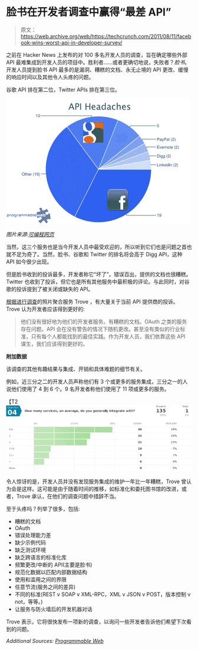 # 脸书在开发者调查中赢得“最差 API”

> 原文：<https://web.archive.org/web/https://techcrunch.com/2011/08/11/facebook-wins-worst-api-in-developer-survey/>

之前在 Hacker News 上发布的对 100 多名开发人员的调查，旨在确定哪些外部 API 最难集成到开发人员的项目中。胜利者……或者更确切地说，失败者？*脸书*。开发人员提到脸书 API 最多的是漏洞、糟糕的文档、永无止境的 API 更改、缓慢的响应时间以及其他令人头疼的问题。

谷歌 API 排在第二位，Twitter APIs 排在第三位。

[![](img/9cbca1e46dbcacf4e9404dd92534bd61.png "api-headaches1")](https://web.archive.org/web/20230205034010/https://techcrunch.com/wp-content/uploads/2011/08/api-headaches1.jpg)

*图片来源:[可编程网页](https://web.archive.org/web/20230205034010/http://blog.programmableweb.com/2011/08/11/survey-says-facebook-api-has-most-headaches-and-horror-stories/)*

当然，这三个服务也是当今开发人员中最受欢迎的，所以听到它们也是问题之首也就不足为奇了。当然，脸书、谷歌和 Twitter 的排名将会高于 Digg API，这种 API 如今很少出现。

但是脸书收到的投诉最多，开发者称它“坏了”，错误百出，提供的文档也很糟糕。Twitter 也收到了投诉，但它也是所有其他服务中最积极的评论。与此同时，对谷歌的投诉提到了被关闭或缺失的 API。

[根据进行](https://web.archive.org/web/20230205034010/http://blog.yourtrove.com/2011/08/11/api-integration-pain-survey-results/)[调查](https://web.archive.org/web/20230205034010/http://trove.polldaddy.com/s/api-pain)的照片聚合服务 Trove ，有大量关于当前 API 提供商的投诉。Trove 认为开发者应该得到更好的:

> 他们没有很好地为他们的开发者服务。有糟糕的文档。OAuth 之类的服务存在问题。API 会在没有警告的情况下随机更改。甚至没有类似的行业标准，只有每个人都能找到的最佳实践。作为开发人员，我们依靠这些 API 谋生，我们应该得到更好的。

**附加数据**

该调查的其他有趣结果与集成、开销和具体难题的细节有关。

例如，近三分之二的开发人员声称他们有 3 个或更多的服务集成，三分之一的人说他们使用了 4 到 6 个。9 名开发者称他们使用了 11 项或更多的服务。

【T2![](img/f825145da76e0c253827ab40982a1d0a.png "question-4")

令人惊讶的是，开发人员并没有发现服务集成的维护一年比一年糟糕，Trove 曾认为会是这样。这可能是由于随着时间的推移，如标准化和委托图书馆的改进，或者，Trove 承认，在他们的调查问题中措辞不当。

至于头疼吗？列举了很多，包括:

*   糟糕的文档
*   OAuth
*   错误处理能力差
*   缺少示例代码
*   缺乏测试环境
*   缺乏跨语言的标准化库
*   频繁更改/中断的 API(主要是脸书)
*   规范化数据以匹配内部数据结构
*   使用和滥用之间的界限
*   任意节流(服务之间的差异)
*   不同的标准(REST v SOAP v XML-RPC，XML v JSON v POST，版本控制 v not，等等。)
*   让服务与防火墙后的开发机器对话

Trove 表示，它将很快发布一项新的调查，以询问一些开发者告诉他们希望下次看到的问题。

*Additional Sources: [Programmable Web](https://web.archive.org/web/20230205034010/http://blog.programmableweb.com/2011/08/11/survey-says-facebook-api-has-most-headaches-and-horror-stories)*